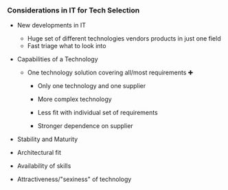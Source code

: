 ### Considerations in IT for Tech Selection
- New developments in IT
	- Huge set of different technologies vendors products in just one field
	- Fast triage what to look into
- Capabilities of a Technology
	- One technology solution covering all/most requirements
		✚ 
		- Only one technology and one supplier
		
		- More complex technology
		- Less fit with individual set of requirements
		- Stronger dependence on supplier
		
- Stability and Maturity
- Architectural fit
- Availability of skills
- Attractiveness/"sexiness" of technology

